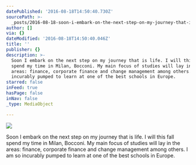 ```yaml
---
datePublished: '2016-08-18T14:50:40.730Z'
sourcePath: >-
  _posts/2016-08-18-soon-i-embark-on-the-next-step-on-my-journey-that-is-life-i.md
author: []
via: {}
dateModified: '2016-08-18T14:50:40.046Z'
title: ''
publisher: {}
description: >-
  Soon I embark on the next step on my journey that is life. I will this fall
  spend my time in Milan, Bocconi. My main focus of studies will lay in the
  areas: finance, corporate finance and change management among others. I am so
  incurably pumped to learn at one of the best schools in Europe.
starred: false
inFeed: true
hasPage: false
inNav: false
_type: MediaObject

---
```

![](https://the-grid-user-content.s3-us-west-2.amazonaws.com/13db188e-d369-4183-bc91-53c4c2932b12.jpg)

Soon I embark on the next step on my journey that is life. I will this fall spend my time in Milan, Bocconi. My main focus of studies will lay in the areas: finance, corporate finance and change management among others. I am so incurably pumped to learn at one of the best schools in Europe.